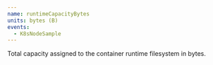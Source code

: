 ```yaml
---
name: runtimeCapacityBytes
units: bytes (B)
events:
  - K8sNodeSample
---
```


Total capacity assigned to the container runtime filesystem in bytes.